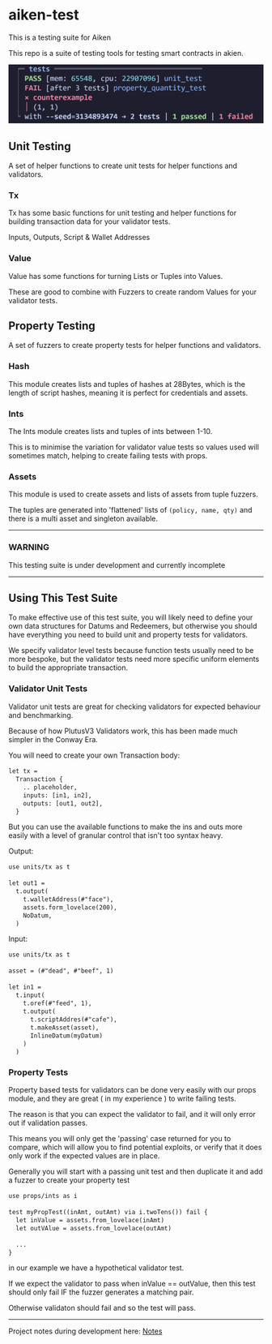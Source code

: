 # aiken-test

This is a testing suite for Aiken

This repo is a suite of testing tools for testing smart contracts in akien.

![image](./testSuiteExample.png)

## Unit Testing

A set of helper functions to create unit tests for helper functions and validators.

### Tx

Tx has some basic functions for unit testing and helper functions for building transaction data for your validator tests.

Inputs, Outputs, Script & Wallet Addresses

### Value

Value has some functions for turning Lists or Tuples into Values.

These are good to combine with Fuzzers to create random Values for your validator tests.

## Property Testing

A set of fuzzers to create property tests for helper functions and validators.

### Hash

This module creates lists and tuples of hashes at 28Bytes, which is the length of script hashes, meaning it is perfect for credentials and assets.

### Ints

The Ints module creates lists and tuples of ints between 1-10.

This is to minimise the variation for validator value tests so values used will sometimes match, helping to create failing tests with props.

### Assets

This module is used to create assets and lists of assets from tuple fuzzers.

The tuples are generated into 'flattened' lists of `(policy, name, qty)` and there is a multi asset and singleton available.

---

### WARNING

This testing suite is under development and currently incomplete

---

## Using This Test Suite

To make effective use of this test suite, you will likely need to define your own data structures for Datums and Redeemers, but otherwise you should have everything you need to build unit and property tests for validators.

We specify validator level tests because function tests usually need to be more bespoke, but the validator tests need more specific uniform elements to build the appropriate transaction.

### Validator Unit Tests

Validator unit tests are great for checking validators for expected behaviour and benchmarking.

Because of how PlutusV3 Validators work, this has been made much simpler in the Conway Era.

You will need to create your own Transaction body:

```
let tx =
  Transaction {
    .. placeholder,
    inputs: [in1, in2],
    outputs: [out1, out2],
  }
```

But you can use the available functions to make the ins and outs more easily with a level of granular control that isn't too syntax heavy.

Output:

```
use units/tx as t

let out1 =
  t.output(
    t.walletAddress(#"face"),
    assets.form_lovelace(200),
    NoDatum,
  )
```

Input:

```
use units/tx as t

asset = (#"dead", #"beef", 1)

let in1 =
  t.input(
    t.oref(#"feed", 1),
    t.output(
      t.scriptAddres(#"cafe"),
      t.makeAsset(asset),
      InlineDatum(myDatum)
    )
  )
```

### Property Tests

Property based tests for validators can be done very easily with our props module, and they are great ( in my experience ) to write failing tests.

The reason is that you can expect the validator to fail, and it will only error out if validation passes.

This means you will only get the 'passing' case returned for you to compare, which will allow you to find potential exploits, or verify that it does only work if the expected values are in place.

Generally you will start with a passing unit test and then duplicate it and add a fuzzer to create your property test

```
use props/ints as i

test myPropTest((inAmt, outAmt) via i.twoTens()) fail {
  let inValue = assets.from_lovelace(inAmt)
  let outVAlue = assets.from_lovelace(outAmt)

  ...
}
```

in our example we have a hypothetical validator test.

If we expect the validator to pass when inValue == outValue, then this test should only fail IF the fuzzer generates a matching pair.

Otherwise validaton should fail and so the test will pass.

---

Project notes during development here:
[Notes](./Notes.md)
